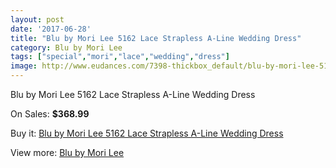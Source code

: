 ```yaml
---
layout: post
date: '2017-06-28'
title: "Blu by Mori Lee 5162 Lace Strapless A-Line Wedding Dress"
category: Blu by Mori Lee
tags: ["special","mori","lace","wedding","dress"]
image: http://www.eudances.com/7398-thickbox_default/blu-by-mori-lee-5162-lace-strapless-a-line-wedding-dress.jpg
---
```

Blu by Mori Lee 5162 Lace Strapless A-Line Wedding Dress

On Sales: **$368.99**
<a href="https://www.eudances.com/en/blu-by-mori-lee/2648-blu-by-mori-lee-5162-lace-strapless-a-line-wedding-dress.html"><amp-img layout="responsive" width="600" height="600" src="//www.eudances.com/7398-thickbox_default/blu-by-mori-lee-5162-lace-strapless-a-line-wedding-dress.jpg" alt="Blu by Mori Lee 5162 Lace Strapless A-Line Wedding Dress 0" /></a>
<a href="https://www.eudances.com/en/blu-by-mori-lee/2648-blu-by-mori-lee-5162-lace-strapless-a-line-wedding-dress.html"><amp-img layout="responsive" width="600" height="600" src="//www.eudances.com/7403-thickbox_default/blu-by-mori-lee-5162-lace-strapless-a-line-wedding-dress.jpg" alt="Blu by Mori Lee 5162 Lace Strapless A-Line Wedding Dress 1" /></a>
<a href="https://www.eudances.com/en/blu-by-mori-lee/2648-blu-by-mori-lee-5162-lace-strapless-a-line-wedding-dress.html"><amp-img layout="responsive" width="600" height="600" src="//www.eudances.com/7402-thickbox_default/blu-by-mori-lee-5162-lace-strapless-a-line-wedding-dress.jpg" alt="Blu by Mori Lee 5162 Lace Strapless A-Line Wedding Dress 2" /></a>
<a href="https://www.eudances.com/en/blu-by-mori-lee/2648-blu-by-mori-lee-5162-lace-strapless-a-line-wedding-dress.html"><amp-img layout="responsive" width="600" height="600" src="//www.eudances.com/7401-thickbox_default/blu-by-mori-lee-5162-lace-strapless-a-line-wedding-dress.jpg" alt="Blu by Mori Lee 5162 Lace Strapless A-Line Wedding Dress 3" /></a>
<a href="https://www.eudances.com/en/blu-by-mori-lee/2648-blu-by-mori-lee-5162-lace-strapless-a-line-wedding-dress.html"><amp-img layout="responsive" width="600" height="600" src="//www.eudances.com/7400-thickbox_default/blu-by-mori-lee-5162-lace-strapless-a-line-wedding-dress.jpg" alt="Blu by Mori Lee 5162 Lace Strapless A-Line Wedding Dress 4" /></a>
<a href="https://www.eudances.com/en/blu-by-mori-lee/2648-blu-by-mori-lee-5162-lace-strapless-a-line-wedding-dress.html"><amp-img layout="responsive" width="600" height="600" src="//www.eudances.com/7399-thickbox_default/blu-by-mori-lee-5162-lace-strapless-a-line-wedding-dress.jpg" alt="Blu by Mori Lee 5162 Lace Strapless A-Line Wedding Dress 5" /></a>

Buy it: [Blu by Mori Lee 5162 Lace Strapless A-Line Wedding Dress](https://www.eudances.com/en/blu-by-mori-lee/2648-blu-by-mori-lee-5162-lace-strapless-a-line-wedding-dress.html "Blu by Mori Lee 5162 Lace Strapless A-Line Wedding Dress")

View more: [Blu by Mori Lee](https://www.eudances.com/en/39-blu-by-mori-lee "Blu by Mori Lee")